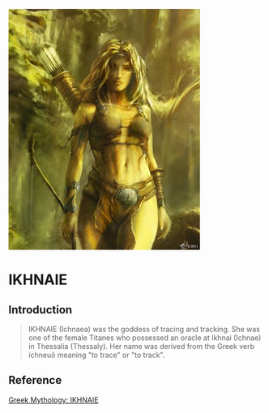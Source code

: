 ![Ikhnaie](assets/images/ikhnaie.jpeg)

# IKHNAIE

## Introduction

> IKHNAIE (Ichnaea) was the goddess of tracing and tracking. She was one of the female Titanes who possessed an oracle at Ikhnai (Ichnae) in Thessalia (Thessaly). Her name was derived from the Greek verb ichneuô meaning "to trace" or "to track".

## Reference

[Greek Mythology: IKHNAIE](https://www.theoi.com/Titan/Ikhnaie.html)
